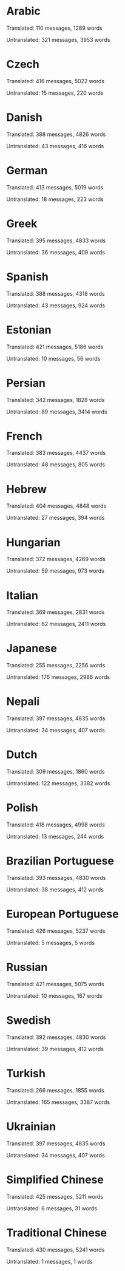 # Arabic

Translated: 110 messages, 1289 words

Untranslated: 321 messages, 3953 words

# Czech

Translated: 416 messages, 5022 words

Untranslated: 15 messages, 220 words

# Danish

Translated: 388 messages, 4826 words

Untranslated: 43 messages, 416 words

# German

Translated: 413 messages, 5019 words

Untranslated: 18 messages, 223 words

# Greek

Translated: 395 messages, 4833 words

Untranslated: 36 messages, 409 words

# Spanish

Translated: 388 messages, 4318 words

Untranslated: 43 messages, 924 words

# Estonian

Translated: 421 messages, 5186 words

Untranslated: 10 messages, 56 words

# Persian

Translated: 342 messages, 1828 words

Untranslated: 89 messages, 3414 words

# French

Translated: 383 messages, 4437 words

Untranslated: 48 messages, 805 words

# Hebrew

Translated: 404 messages, 4848 words

Untranslated: 27 messages, 394 words

# Hungarian

Translated: 372 messages, 4269 words

Untranslated: 59 messages, 973 words

# Italian

Translated: 369 messages, 2831 words

Untranslated: 62 messages, 2411 words

# Japanese

Translated: 255 messages, 2256 words

Untranslated: 176 messages, 2986 words

# Nepali

Translated: 397 messages, 4835 words

Untranslated: 34 messages, 407 words

# Dutch

Translated: 309 messages, 1860 words

Untranslated: 122 messages, 3382 words

# Polish

Translated: 418 messages, 4998 words

Untranslated: 13 messages, 244 words

# Brazilian Portuguese

Translated: 393 messages, 4830 words

Untranslated: 38 messages, 412 words

# European Portuguese

Translated: 426 messages, 5237 words

Untranslated: 5 messages, 5 words

# Russian

Translated: 421 messages, 5075 words

Untranslated: 10 messages, 167 words

# Swedish

Translated: 392 messages, 4830 words

Untranslated: 39 messages, 412 words

# Turkish

Translated: 266 messages, 1855 words

Untranslated: 165 messages, 3387 words

# Ukrainian

Translated: 397 messages, 4835 words

Untranslated: 34 messages, 407 words

# Simplified Chinese

Translated: 425 messages, 5211 words

Untranslated: 6 messages, 31 words

# Traditional Chinese

Translated: 430 messages, 5241 words

Untranslated: 1 messages, 1 words
